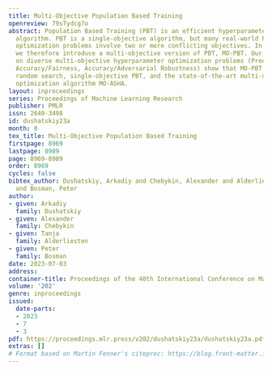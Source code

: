```yaml
---
title: Multi-Objective Population Based Training
openreview: 79sTydcg7o
abstract: Population Based Training (PBT) is an efficient hyperparameter optimization
  algorithm. PBT is a single-objective algorithm, but many real-world hyperparameter
  optimization problems involve two or more conflicting objectives. In this work,
  we therefore introduce a multi-objective version of PBT, MO-PBT. Our experiments
  on diverse multi-objective hyperparameter optimization problems (Precision/Recall,
  Accuracy/Fairness, Accuracy/Adversarial Robustness) show that MO-PBT outperforms
  random search, single-objective PBT, and the state-of-the-art multi-objective hyperparameter
  optimization algorithm MO-ASHA.
layout: inproceedings
series: Proceedings of Machine Learning Research
publisher: PMLR
issn: 2640-3498
id: dushatskiy23a
month: 0
tex_title: Multi-Objective Population Based Training
firstpage: 8969
lastpage: 8989
page: 8969-8989
order: 8969
cycles: false
bibtex_author: Dushatskiy, Arkadiy and Chebykin, Alexander and Alderliesten, Tanja
  and Bosman, Peter
author:
- given: Arkadiy
  family: Dushatskiy
- given: Alexander
  family: Chebykin
- given: Tanja
  family: Alderliesten
- given: Peter
  family: Bosman
date: 2023-07-03
address: 
container-title: Proceedings of the 40th International Conference on Machine Learning
volume: '202'
genre: inproceedings
issued:
  date-parts:
  - 2023
  - 7
  - 3
pdf: https://proceedings.mlr.press/v202/dushatskiy23a/dushatskiy23a.pdf
extras: []
# Format based on Martin Fenner's citeproc: https://blog.front-matter.io/posts/citeproc-yaml-for-bibliographies/
---
```

